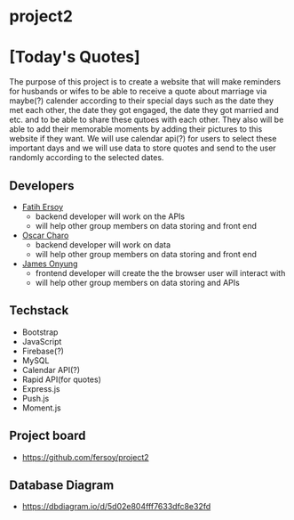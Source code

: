 # project2
# [Today's Quotes]

The purpose of this project is to create a website that will make reminders for husbands or wifes to be able to receive a quote about marriage via maybe(?) calender according to their special days such as the date they met each other, the date they got engaged, the date they got married and etc. and to be able to share these qutoes with each other. They also will be able to add their memorable moments by adding their pictures to this website if they want. We will use calendar api(?) for users to select these important days and we will use data to store quotes and send to the user randomly according to the selected dates.

## Developers

- [Fatih Ersoy ](https://github.com/fersoy)
  - backend developer will work on the APIs
  - will help other group members on data storing and front end
- [Oscar Charo](https://github.com/opcharo09)
  - backend developer will work on data 
  -  will help other group members on data storing and front end
- [James Onyung](https://github.com/jonyung1205)
  - frontend developer will create the the browser user will interact with
  -  will help other group members on data storing and APIs

## Techstack

- Bootstrap
- JavaScript
- Firebase(?)
- MySQL
- Calendar API(?)
- Rapid API(for quotes)
- Express.js
- Push.js
- Moment.js

## Project board
- https://github.com/fersoy/project2

## Database Diagram

- https://dbdiagram.io/d/5d02e804fff7633dfc8e32fd
